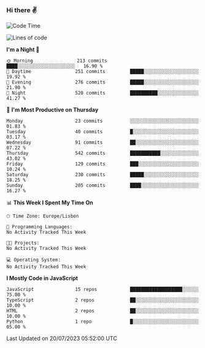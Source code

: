 ### Hi there :v:

<!--
**eusebioaddsilva/eusebioaddsilva** is a ✨ _special_ ✨ repository because its `README.md` (this file) appears on your GitHub profile.

<!--START_SECTION:waka-->
![Code Time](http://img.shields.io/badge/Code%20Time-46%20hrs%2056%20mins-blue)

![Lines of code](https://img.shields.io/badge/From%20Hello%20World%20I%27ve%20Written-3.2%20million%20lines%20of%20code-blue)

**I'm a Night 🦉** 

```text
🌞 Morning                213 commits         ████░░░░░░░░░░░░░░░░░░░░░   16.90 % 
🌆 Daytime                251 commits         █████░░░░░░░░░░░░░░░░░░░░   19.92 % 
🌃 Evening                276 commits         █████░░░░░░░░░░░░░░░░░░░░   21.90 % 
🌙 Night                  520 commits         ██████████░░░░░░░░░░░░░░░   41.27 % 
```
📅 **I'm Most Productive on Thursday** 

```text
Monday                   23 commits          ░░░░░░░░░░░░░░░░░░░░░░░░░   01.83 % 
Tuesday                  40 commits          █░░░░░░░░░░░░░░░░░░░░░░░░   03.17 % 
Wednesday                91 commits          ██░░░░░░░░░░░░░░░░░░░░░░░   07.22 % 
Thursday                 542 commits         ███████████░░░░░░░░░░░░░░   43.02 % 
Friday                   129 commits         ███░░░░░░░░░░░░░░░░░░░░░░   10.24 % 
Saturday                 230 commits         █████░░░░░░░░░░░░░░░░░░░░   18.25 % 
Sunday                   205 commits         ████░░░░░░░░░░░░░░░░░░░░░   16.27 % 
```


📊 **This Week I Spent My Time On** 

```text
🕑︎ Time Zone: Europe/Lisbon

💬 Programming Languages: 
No Activity Tracked This Week

🐱‍💻 Projects: 
No Activity Tracked This Week

💻 Operating System: 
No Activity Tracked This Week
```

**I Mostly Code in JavaScript** 

```text
JavaScript               15 repos            ███████████████████░░░░░░   75.00 % 
TypeScript               2 repos             ██░░░░░░░░░░░░░░░░░░░░░░░   10.00 % 
HTML                     2 repos             ██░░░░░░░░░░░░░░░░░░░░░░░   10.00 % 
Python                   1 repo              █░░░░░░░░░░░░░░░░░░░░░░░░   05.00 % 
```




 Last Updated on 20/07/2023 05:52:00 UTC
<!--END_SECTION:waka-->
